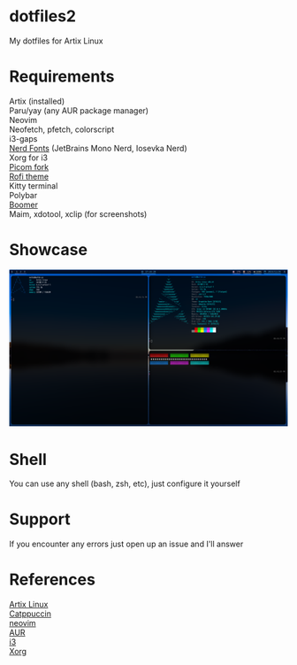 # dotfiles2
My dotfiles for Artix Linux

# Requirements
Artix (installed)<br>
Paru/yay (any AUR package manager)<br>
Neovim<br>
Neofetch, pfetch, colorscript<br>
i3-gaps<br>
[Nerd Fonts](https://github.com/ryanoasis/nerd-fonts) (JetBrains Mono Nerd, Iosevka Nerd)<br>
Xorg for i3<br>
[Picom fork](https://github.com/jonaburg/picom) <br>
[Rofi theme](https://github.com/catppuccin/rofi) <br>
Kitty terminal<br>
Polybar<br>
[Boomer](https://github.com/tsoding/boomer) <br>
Maim, xdotool, xclip (for screenshots)<br>

# Showcase
<img src="https://github.com/ma1de/dotfiles2/blob/master/assets/first.png" alt="Rice 1">

# Shell 
You can use any shell (bash, zsh, etc), just configure it yourself

# Support
If you encounter any errors just open up an issue and I'll answer

# References
[Artix Linux](https://artixlinux.org/) <br>
[Catppuccin](https://github.com/catppuccin) <br>
[neovim](https://github.com/neovim/neovim) <br>
[AUR](https://aur.archlinux.org) <br>
[i3](https://i3wm.org) <br>
[Xorg](https://x.org/wiki) <br>
